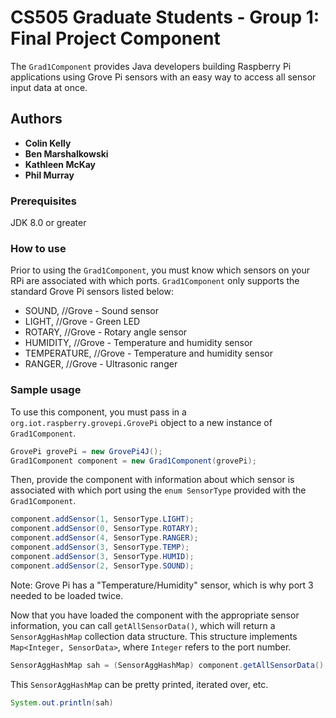 # CS505 Graduate Students - Group 1: Final Project Component
The `Grad1Component` provides Java developers building Raspberry Pi applications using Grove Pi sensors with an easy way to access all sensor input data at once.

## Authors
* **Colin Kelly**
* **Ben Marshalkowski**
* **Kathleen McKay**
* **Phil Murray**

### Prerequisites
JDK 8.0 or greater

### How to use
Prior to using the `Grad1Component`, you must know which sensors on your RPi are associated with which ports. `Grad1Component` only supports the standard Grove Pi sensors listed below:

  * SOUND, //Grove - Sound sensor
  * LIGHT, //Grove - Green LED
  * ROTARY, //Grove - Rotary angle sensor
  * HUMIDITY, //Grove - Temperature and humidity sensor
  * TEMPERATURE, //Grove - Temperature and humidity sensor
  * RANGER, //Grove - Ultrasonic ranger

### Sample usage
To use this component, you must pass in a `org.iot.raspberry.grovepi.GrovePi` object to a new instance of `Grad1Component`.
```java
GrovePi grovePi = new GrovePi4J();
Grad1Component component = new Grad1Component(grovePi);
```
Then, provide the component with information about which sensor is associated with which port using the `enum SensorType` provided with the `Grad1Component`.
```java
component.addSensor(1, SensorType.LIGHT);
component.addSensor(0, SensorType.ROTARY);
component.addSensor(4, SensorType.RANGER);
component.addSensor(3, SensorType.TEMP);
component.addSensor(3, SensorType.HUMID);
component.addSensor(2, SensorType.SOUND);
```
Note: Grove Pi has a "Temperature/Humidity" sensor, which is why port 3 needed to be loaded twice.

Now that you have loaded the component with the appropriate sensor information, you can call `getAllSensorData()`, which will return a `SensorAggHashMap` collection data structure. This structure implements `Map<Integer, SensorData>`, where `Integer` refers to the port number.
```java
SensorAggHashMap sah = (SensorAggHashMap) component.getAllSensorData();
```
This `SensorAggHashMap` can be pretty printed, iterated over, etc.
```java
System.out.println(sah)
```
